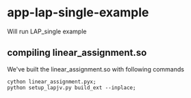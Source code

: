# app-lap-single-example
Will run LAP_single example

## compiling linear_assignment.so

We've built the linear_assignment.so with following commands

```
cython linear_assignment.pyx;
python setup_lapjv.py build_ext --inplace;
```


